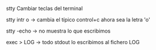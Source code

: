 stty
Cambiar teclas del terminal

stty intr o -> cambia el típico control+c ahora sea la letra 'o'

stty -echo -> no muestra lo que escribimos

exec > LOG  -> todo stdout lo escribimos al fichero LOG
